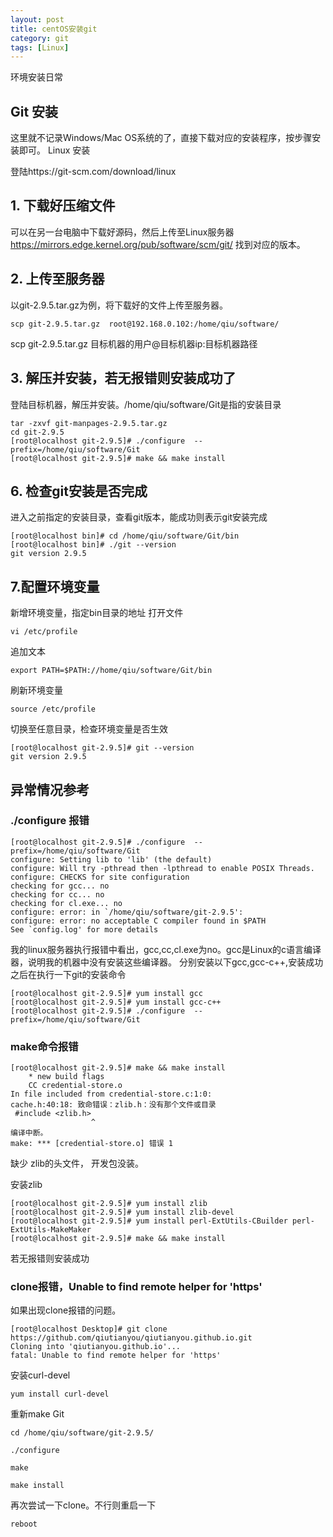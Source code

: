 ```yaml
---
layout: post
title: centOS安装git
category: git
tags: [Linux]
---
```


环境安装日常


## Git 安装

这里就不记录Windows/Mac OS系统的了，直接下载对应的安装程序，按步骤安装即可。
Linux 安装

登陆https://git-scm.com/download/linux


## 1. 下载好压缩文件

可以在另一台电脑中下载好源码，然后上传至Linux服务器 https://mirrors.edge.kernel.org/pub/software/scm/git/ 找到对应的版本。

## 2. 上传至服务器

以git-2.9.5.tar.gz为例，将下载好的文件上传至服务器。

```
scp git-2.9.5.tar.gz  root@192.168.0.102:/home/qiu/software/
```

scp git-2.9.5.tar.gz 目标机器的用户@目标机器ip:目标机器路径

## 3. 解压并安装，若无报错则安装成功了

登陆目标机器，解压并安装。/home/qiu/software/Git是指的安装目录

```
tar -zxvf git-manpages-2.9.5.tar.gz
cd git-2.9.5
[root@localhost git-2.9.5]# ./configure  --prefix=/home/qiu/software/Git
[root@localhost git-2.9.5]# make && make install
```


## 6. 检查git安装是否完成

进入之前指定的安装目录，查看git版本，能成功则表示git安装完成

```
[root@localhost bin]# cd /home/qiu/software/Git/bin
[root@localhost bin]# ./git --version
git version 2.9.5
```

## 7.配置环境变量



新增环境变量，指定bin目录的地址
打开文件
```
vi /etc/profile
```

追加文本
```
export PATH=$PATH://home/qiu/software/Git/bin
```

刷新环境变量
```
source /etc/profile
```

切换至任意目录，检查环境变量是否生效
```
[root@localhost git-2.9.5]# git --version
git version 2.9.5
```


## 异常情况参考

### ./configure 报错

```
[root@localhost git-2.9.5]# ./configure  --prefix=/home/qiu/software/Git
configure: Setting lib to 'lib' (the default)
configure: Will try -pthread then -lpthread to enable POSIX Threads.
configure: CHECKS for site configuration
checking for gcc... no
checking for cc... no
checking for cl.exe... no
configure: error: in `/home/qiu/software/git-2.9.5':
configure: error: no acceptable C compiler found in $PATH
See `config.log' for more details
```

我的linux服务器执行报错中看出，gcc,cc,cl.exe为no。gcc是Linux的c语言编译器，说明我的机器中没有安装这些编译器。 分别安装以下gcc,gcc-c++,安装成功之后在执行一下git的安装命令

```
[root@localhost git-2.9.5]# yum install gcc
[root@localhost git-2.9.5]# yum install gcc-c++
[root@localhost git-2.9.5]# ./configure  --prefix=/home/qiu/software/Git
```

### make命令报错

```
[root@localhost git-2.9.5]# make && make install
    * new build flags
    CC credential-store.o
In file included from credential-store.c:1:0:
cache.h:40:18: 致命错误：zlib.h：没有那个文件或目录
 #include <zlib.h>
                  ^
编译中断。
make: *** [credential-store.o] 错误 1
```

缺少 zlib的头文件， 开发包没装。

安装zlib

```
[root@localhost git-2.9.5]# yum install zlib
[root@localhost git-2.9.5]# yum install zlib-devel
[root@localhost git-2.9.5]# yum install perl-ExtUtils-CBuilder perl-ExtUtils-MakeMaker
[root@localhost git-2.9.5]# make && make install
```

若无报错则安装成功


### clone报错，Unable to find remote helper for 'https'

如果出现clone报错的问题。

```
[root@localhost Desktop]# git clone https://github.com/qiutianyou/qiutianyou.github.io.git
Cloning into 'qiutianyou.github.io'...
fatal: Unable to find remote helper for 'https'
```

安装curl-devel

```
yum install curl-devel
```

重新make Git

```
cd /home/qiu/software/git-2.9.5/

./configure

make

make install
```

再次尝试一下clone。不行则重启一下

```
reboot
```
